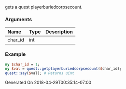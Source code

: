gets a quest playerburiedcorpsecount.
### Arguments
**Name**|**Type**|**Description**
:---|:---|:---
char_id|int|

### Example

```perl
my $char_id = 1;
my $val = quest::getplayerburiedcorpsecount($char_id);
quest::say($val); # Returns uint
```


Generated On 2018-04-29T00:35:14-07:00